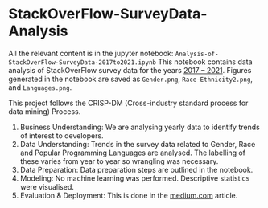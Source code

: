 # StackOverFlow-SurveyData-Analysis

All the relevant content is in the jupyter notebook: `Analysis-of-StackOverFlow-SurveyData-2017to2021.ipynb` This notebook contains data analysis of StackOverFlow survey data for the years [2017 – 2021](https://insights.stackoverflow.com/survey). Figures generated in the notebook are saved as `Gender.png`, `Race-Ethnicity2.png`, and `Languages.png`. 

This project follows the CRISP-DM (Cross-industry standard process for data mining) Process. 

1. Business Understanding: We are analysing yearly data to identify trends of interest to developers.
2. Data Understanding: Trends in the survey data related to  Gender, Race and Popular Programming Languages are analysed. The labelling of these varies from year to year so wrangling was necessary.
3. Data Preparation: Data preparation steps are outlined in the notebook.
4. Modeling: No machine learning was performed. Descriptive statistics were visualised.
5. Evaluation & Deployment: This is done in the [medium.com](https://medium.com/@renju.s.mathew/938aa4ac46b3) article.



